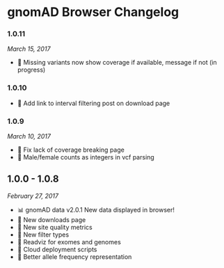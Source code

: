 # gnomAD Browser Changelog

### 1.0.11

_March 15, 2017_

+ 🐛 Missing variants now show coverage if available, message if not (in progress)


### 1.0.10

+ 🎉 Add link to interval filtering post on download page

### 1.0.9

_March 10, 2017_

+ 🐛 Fix lack of coverage breaking page
+ 🐛 Male/female counts as integers in vcf parsing

## 1.0.0 - 1.0.8

_February 27, 2017_

+ 📊 gnomAD data v2.0.1 New data displayed in browser!
+ 🎉 New downloads page
+ 🎉 New site quality metrics
+ 🎉 New filter types
+ 🎉 Readviz for exomes and genomes
+ 🎉 Cloud deployment scripts
+ 🐛 Better allele frequency representation
